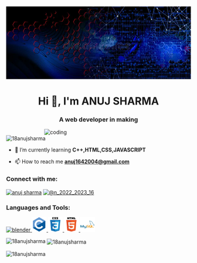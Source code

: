 ![logo](https://github.com/18ANUJSHARMA/18ANUJSHARMA/blob/main/banner.webp)
<h1 align="center">Hi 👋, I'm ANUJ SHARMA</h1>
<h3 align="center">A web developer in making</h3>

<img align="right" alt="coding" width="400" src="https://user-images.githubusercontent.com/55389276/140866485-8fb1c876-9a8f-4d6a-98dc-08c4981eaf70.gif">

<p align="left"> <img src="https://komarev.com/ghpvc/?username=18anujsharma&label=Profile%20views&color=0e75b6&style=flat" alt="18anujsharma" /> </p>

- 🌱 I’m currently learning **C++,HTML,CSS,JAVASCRIPT**

- 📫 How to reach me **anuj1642004@gmail.com**

<h3 align="left">Connect with me:</h3>
<p align="left">
<a href="https://linkedin.com/in/anuj sharma" target="blank"><img align="center" src="https://raw.githubusercontent.com/rahuldkjain/github-profile-readme-generator/master/src/images/icons/Social/linked-in-alt.svg" alt="anuj sharma" height="30" width="40" /></a>
<a href="https://www.hackerrank.com/@n_2022_2023_16" target="blank"><img align="center" src="https://raw.githubusercontent.com/rahuldkjain/github-profile-readme-generator/master/src/images/icons/Social/hackerrank.svg" alt="@n_2022_2023_16" height="30" width="40" /></a>
</p>

<h3 align="left">Languages and Tools:</h3>
<p align="left"> <a href="https://www.blender.org/" target="_blank" rel="noreferrer"> <img src="https://download.blender.org/branding/community/blender_community_badge_white.svg" alt="blender" width="40" height="40"/> </a> <a href="https://www.cprogramming.com/" target="_blank" rel="noreferrer"> <img src="https://raw.githubusercontent.com/devicons/devicon/master/icons/c/c-original.svg" alt="c" width="40" height="40"/> </a> <a href="https://www.w3schools.com/css/" target="_blank" rel="noreferrer"> <img src="https://raw.githubusercontent.com/devicons/devicon/master/icons/css3/css3-original-wordmark.svg" alt="css3" width="40" height="40"/> </a> <a href="https://www.w3.org/html/" target="_blank" rel="noreferrer"> <img src="https://raw.githubusercontent.com/devicons/devicon/master/icons/html5/html5-original-wordmark.svg" alt="html5" width="40" height="40"/> </a> <a href="https://www.mysql.com/" target="_blank" rel="noreferrer"> <img src="https://raw.githubusercontent.com/devicons/devicon/master/icons/mysql/mysql-original-wordmark.svg" alt="mysql" width="40" height="40"/> </a> </p>

<p><img align="left" src="https://github-readme-stats.vercel.app/api/top-langs?username=18anujsharma&show_icons=true&locale=en&layout=compact" alt="18anujsharma" /></p>

<p>&nbsp;<img align="center" src="https://github-readme-stats.vercel.app/api?username=18anujsharma&show_icons=true&locale=en" alt="18anujsharma" /></p>

<p><img align="center" src="https://github-readme-streak-stats.herokuapp.com/?user=18anujsharma&" alt="18anujsharma" /></p>

